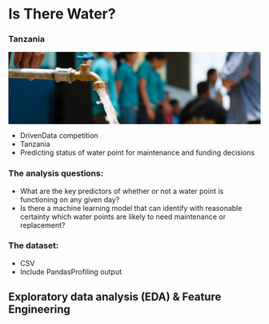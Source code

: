 # Is There Water?
### Tanzania
<div>
<P ALIGN=CENTER><img src="images/water.jpg" style="display: block; margin-left: auto; margin-right: auto;"  width="900"/></P></div>

* DrivenData competition
* Tanzania
* Predicting status of water point for maintenance and funding decisions


### The analysis questions:
* What are the key predictors of whether or not a water point is functioning on any given day?
* Is there a machine learning model that can identify with reasonable certainty which water points are likely to need maintenance or replacement?

### The dataset:
* CSV
* Include PandasProfiling output

## **Exploratory data analysis (EDA) & Feature Engineering**

